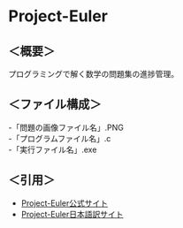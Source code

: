 # Project-Euler
## ＜概要＞
プログラミングで解く数学の問題集の進捗管理。
## ＜ファイル構成＞  
-「問題の画像ファイル名」.PNG  
-「プログラムファイル名」.c  
-「実行ファイル名」.exe
## ＜引用＞
- [Project-Euler公式サイト](https://projecteuler.net/about)
- [Project-Euler日本語訳サイト](https://odz.sakura.ne.jp/projecteuler/)
